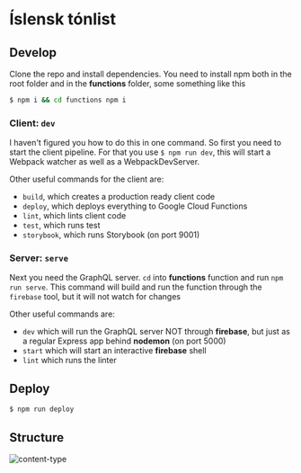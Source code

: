# Íslensk tónlist

## Develop
Clone the repo and install dependencies. You need to install npm both in the root folder and in the **functions**
folder, some something like this

```sh
$ npm i && cd functions npm i
```

### Client: `dev`
I haven't figured you how to do this in one command. So first you need to start the client pipeline. For that you use
`$ npm run dev`, this will start a Webpack watcher as well as a WebpackDevServer.

Other useful commands for the client are:

* `build`, which creates a production ready client code
* `deploy`, which deploys everything to Google Cloud Functions 
* `lint`, which lints client code 
* `test`, which runs test 
* `storybook`, which runs Storybook (on port 9001)  

### Server: `serve`
Next you need the GraphQL server. `cd` into **functions** function and run `npm run serve`. This command will build and
run the function through the `firebase` tool, but it will not watch for changes

Other useful commands are:

* `dev` which will run the GraphQL server NOT through **firebase**, but just as a regular Express app behind **nodemon** (on port 5000)
* `start` which will start an interactive **firebase** shell
* `lint` which runs the linter

## Deploy
```sh
$ npm run deploy
```

## Structure
![content-type](https://user-images.githubusercontent.com/386336/39729983-1d4cae9a-52a2-11e8-8f01-884358a995dd.png)
